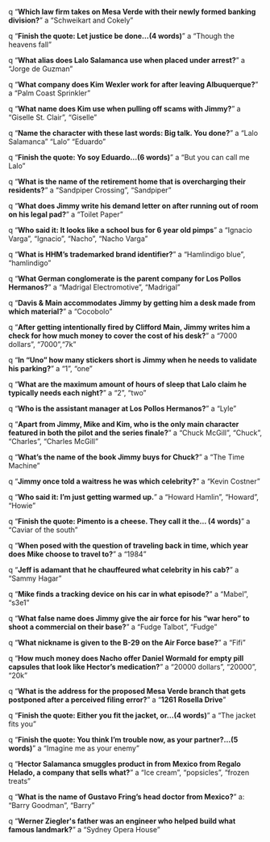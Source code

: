 q “**Which law firm takes on Mesa Verde with their newly formed banking division?**”
a “Schweikart and Cokely”

q “**Finish the quote: Let justice be done…(4 words)**”
a “Though the heavens fall”

q “**What alias does Lalo Salamanca use when placed under arrest?**”
a “Jorge de Guzman”

q “**What company does Kim Wexler work for after leaving Albuquerque?**”
a “Palm Coast Sprinkler”

q “**What name does Kim use when pulling off scams with Jimmy?**”
a “Giselle St. Clair”, “Giselle”

q “**Name the character with these last words: Big talk. You done?**”
a “Lalo Salamanca” “Lalo” “Eduardo”

q “**Finish the quote: Yo soy Eduardo…(6 words)**”
a “But you can call me Lalo”

q “**What is the name of the retirement home that is overcharging their residents?**”
a “Sandpiper Crossing”, “Sandpiper”  

q “**What does Jimmy write his demand letter on after running out of room on his legal pad?**” 
a “Toilet Paper”

q “**Who said it: It looks like a school bus for 6 year old pimps**”
a “Ignacio Varga”, “Ignacio”, “Nacho”, “Nacho Varga” 

q “**What is HHM’s trademarked brand identifier?**”
a “Hamlindigo blue”, “hamlindigo” 

q “**What German conglomerate is the parent company for Los Pollos Hermanos?**”
a “Madrigal Electromotive”, “Madrigal” 

q “**Davis & Main accommodates Jimmy by getting him a desk made from which material?**”
a “Cocobolo” 

q “**After getting intentionally fired by Clifford Main, Jimmy writes him a check for how much money to cover the cost of his desk?**”
a “7000 dollars”, “7000”,“7k”

q “**In “Uno” how many stickers short is Jimmy when he needs to validate his parking?**”
a “1”, “one” 

q “**What are the maximum amount of hours of sleep that Lalo claim he typically needs each night?**”
a “2”, “two” 

q “**Who is the assistant manager at Los Pollos Hermanos?**”
a “Lyle”

q “**Apart from Jimmy, Mike and Kim, who is the only main character featured in both the pilot and the series finale?**”
a “Chuck McGill”, “Chuck”, “Charles”, “Charles McGill”

q “**What’s the name of the book Jimmy buys for Chuck?**”
a “The Time Machine”

q “**Jimmy once told a waitress he was which celebrity?**”
a “Kevin Costner”

q “**Who said it: I’m just getting warmed up.**”
a “Howard Hamlin”, “Howard”, “Howie”

q “**Finish the quote: Pimento is a cheese. They call it the… (4 words)**”
a “Caviar of the south”

q “**When posed with the question of traveling back in time, which year does Mike choose to travel to?**”
a “1984”

q “**Jeff is adamant that he chauffeured what celebrity in his cab?**”
a “Sammy Hagar” 

q “**Mike finds a tracking device on his car in what episode?**” 
a “Mabel”, “s3e1”

q “**What false name does Jimmy give the air force for his “war hero” to shoot a commercial on their base?**” 
a “Fudge Talbot”, “Fudge”

q “**What nickname is given to the B-29 on the Air Force base?**”
a “Fifi”

q “**How much money does Nacho offer Daniel Wormald for empty pill capsules that look like Hector’s medication?**”
a “20000 dollars”, “20000”, “20k”

q “**What is the address for the proposed Mesa Verde branch that gets postponed after a perceived filing error?**”
a “**1261 Rosella Drive**”

q “**Finish the quote: Either you fit the jacket, or…(4 words)**”
a “The jacket fits you”

q “**Finish the quote: You think I’m trouble now, as your partner?…(5 words)**”
a “Imagine me as your enemy”

q “**Hector Salamanca smuggles product in from Mexico from Regalo Helado, a company that sells what?**”
a “Ice cream”, “popsicles”, “frozen treats” 

q “**What is the name of Gustavo Fring’s head doctor from Mexico?**”
a: “Barry Goodman”, “Barry”

q “**Werner Ziegler's father was an engineer who helped build what famous landmark?**”
a “Sydney Opera House”
